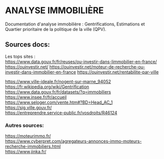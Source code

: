 # ANALYSE IMMOBILIÈRE
Documentation d'analyse immobilière : Gentrifications, Estimations et Quartier prioritaire de la politique de la ville (QPV).



## Sources docs:  
Les tops sites :  
https://www.data.gouv.fr/fr/reuses/ou-investir-dans-limmobilier-en-france/  
https://ouinvestir.net/
https://ouinvestir.net/moteur-de-recherche-ou-investir-dans-immobilier-en-france
https://ouinvestir.net/rentabilite-par-ville



https://www.ville-ideale.fr/nogent-sur-marne_94052  
https://fr.wikipedia.org/wiki/Gentrification  
https://www.data.gouv.fr/fr/datasets/?q=immobiliers  
https://www.insee.fr/fr/accueil  
https://www.seloger.com/vente.htm#?BD=Head_AC_1  
https://sig.ville.gouv.fr/  
https://entreprendre.service-public.fr/vosdroits/R46124  

### Autres sources:  
https://moteurimmo.fr/  
https://www.cyberpret.com/agregateurs-annonces-immo-moteurs-recherche-immobiliers.html  
https://www.jinka.fr/  


